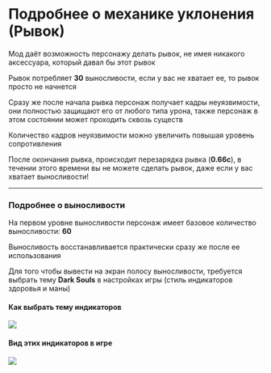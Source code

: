 # Подробнее о механике уклонения (Рывок)

Мод даёт возможность персонажу делать рывок, не имея никакого аксессуара, который давал бы этот рывок

Рывок потребляет **30** выносливости, если у вас не хватает ее, то рывок просто не начнется

Сразу же после начала рывка персонаж получает кадры неуязвимости, они полностью защищают его от любого типа урона, также персонаж в этом состоянии может проходить сквозь существ

Количество кадров неуязвимости можно увеличить повышая уровень сопротивления

После окончания рывка, происходит перезарядка рывка (**0.66с**), в течении этого времени вы не можете сделать рывок, даже если у вас хватает выносливости!

---

### Подробнее о выносливости

На первом уровне выносливости персонаж имеет базовое количество выносливости: **60**

Выносливость восстанавливается практически сразу же после ее использования

Для того чтобы вывести на экран полосу выносливости, требуется выбрать тему **Dark Souls** в настройках игры (стиль индикаторов здоровья и маны)

#### Как выбрать тему индикаторов

![](images/Settings_DarkSoulsBars_RU.jpg)

#### Вид этих индикаторов в игре 

![](images/InGame_DarkSoulsBars.jpg)
